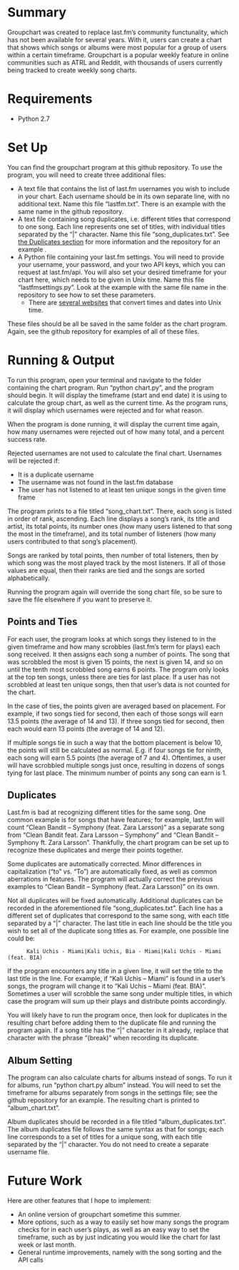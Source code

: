 # Summary

Groupchart was created to replace last.fm’s community functunality, which has not been available for several years. With it, users can create a chart that shows which songs or albums were most popular for a group of users within a certain timeframe. Groupchart is a popular weekly feature in online communities such as ATRL and Reddit, with thousands of users currently being tracked to create weekly song charts.

# Requirements

  - Python 2.7

# Set Up
 
You can find the groupchart program at this github repository. To use the program, you will need to create three additional files:

  - A text file that contains the list of last.fm usernames you wish to include in your chart. Each username should be in its own separate line, with no additional text. Name this file “lastfm.txt”. There is an example with the same name in the github repository.
  - A text file containing song duplicates, i.e. different titles that correspond to one song. Each line represents one set of titles, with individual titles separated by the “|” character. Name this file “song_duplicates.txt”. See [the Duplicates section](https://github.com/jnlu/groupchart/blob/master/README.md#duplicates) for more information and the repository for an example .
  - A Python file containing your last.fm settings. You will need to provide your username, your password, and your two API keys, which you can request at last.fm/api. You will also set your desired timeframe for your chart here, which needs to be given in Unix time. Name this file “lastfmsettings.py”. Look at the example with the same file name in the repository to see how to set these parameters.
    - There are [several websites](https://www.epochconverter.com/) that convert times and dates into Unix time.
 
  These files should be all be saved in the same folder as the chart program. Again, see the github repository for examples of all of these files.
 
# Running & Output
 
  To run this program, open your terminal and navigate to the folder containing the chart program. Run “python chart.py”, and the program should begin. It will display the timeframe (start and end date) it is using to calculate the group chart, as well as the current time. As the program runs, it will display which usernames were rejected and for what reason.
  
  When the program is done running, it will display the current time again, how many usernames were rejected out of how many total, and a percent success rate. 
  
  Rejected usernames are not used to calculate the final chart. Usernames will be rejected if:
  
  - It is a duplicate username
  - The username was not found in the last.fm database
  - The user has not listened to at least ten unique songs in the given time frame

  The program prints to a file titled “song_chart.txt”. There, each song is listed in order of rank, ascending. Each line displays a song’s rank, its title and artist, its total points, its number ones (how many users listened to that song the most in the timeframe), and its total number of listeners (how many users contributed to that song’s placement). 
  
  Songs are ranked by total points, then number of total listeners, then by which song was the most played track by the most listeners. If all of those values are equal, then their ranks are tied and the songs are sorted alphabetically.
  
  Running the program again will override the song chart file, so be sure to save the file elsewhere if you want to preserve it.
 
## Points and Ties

  For each user, the program looks at which songs they listened to in the given timeframe and how many scrobbles (last.fm’s term for plays) each song received. It then assigns each song a number of points. The song that was scrobbled the most is given 15 points, the next is given 14, and so on until the tenth most scrobbled song earns 6 points. The program only looks at the top ten songs, unless there are ties for last place. If a user has not scrobbled at least ten unique songs, then that user’s data is not counted for the chart.
  
  In the case of ties, the points given are averaged based on placement. For example, if two songs tied for second, then each of those songs will earn 13.5 points (the average of 14 and 13). If three songs tied for second, then each would earn 13 points (the average of 14 and 12).
  
  If multiple songs tie in such a way that the bottom placement is below 10, the points will still be calculated as normal. E.g. if four songs tie for ninth, each song will earn 5.5 points (the average of 7 and 4). Oftentimes, a user will have scrobbled multiple songs just once, resulting in dozens of songs tying for last place. The minimum number of points any song can earn is 1.
  
## Duplicates
  Last.fm is bad at recognizing different titles for the same song. One common example is for songs that have features; for example, last.fm will count “Clean Bandit – Symphony (feat. Zara Larsson)” as a separate song from “Clean Bandit feat. Zara Larsson – Symphony” and “Clean Bandit – Symphony ft. Zara Larsson”. Thankfully, the chart program can be set up to recognize these duplicates and merge their points together.
  
  Some duplicates are automatically corrected. Minor differences in capitalization (“to” vs. “To”) are automatically fixed, as well as common aberrations in features. The program will actually correct the previous examples to “Clean Bandit – Symphony (feat. Zara Larsson)” on its own.
  
  Not all duplicates will be fixed automatically. Additional duplicates can be recorded in the aforementioned file “song_duplicates.txt”. Each line has a different set of duplicates that correspond to the same song, with each title separated by a “|” character. The last title in each line should be the title you wish to set all of the duplicate song titles as. For example, one possible line could be:
 
          Kali Uchis - Miami|Kali Uchis, Bia - Miami|Kali Uchis - Miami (feat. BIA)

  If the program encounters any title in a given line, it will set the title to the last title in the line. For example, if “Kali Uchis – Miami” is found in a user’s songs, the program will change it to “Kali Uchis – Miami (feat. BIA)”. Sometimes a user will scrobble the same song under multiple titles, in which case the program will sum up their plays and distribute points accordingly.
  
  You will likely have to run the program once, then look for duplicates in the resulting chart before adding them to the duplicate file and running the program again. If a song title has the “|” character in it already, replace that character with the phrase “(break)” when recording its duplicate.
 
## Album Setting
 
  The program can also calculate charts for albums instead of songs. To run it for albums, run “python chart.py album” instead. You will need to set the timeframe for albums separately from songs in the settings file; see the github repository for an example. The resulting chart is printed to “album_chart.txt”.
  
  Album duplicates should be recorded in a file titled “album_duplicates.txt”. The album duplicates file follows the same syntax as that for songs; each line corresponds to a set of titles for a unique song, with each title separated by the “|” character. You do not need to create a separate username file.

# Future Work

Here are other features that I hope to implement:

  - An online version of groupchart sometime this summer.
  - More options, such as a way to easily set how many songs the program checks for in each user’s plays, as well as an easy way to set the timeframe, such as by just indicating you would like the chart for last week or last month.
  - General runtime improvements, namely with the song sorting and the API calls
